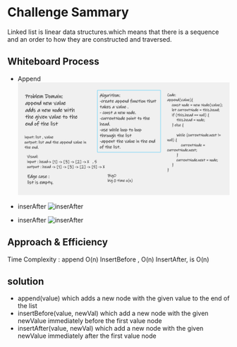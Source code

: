 # Challenge Sammary
Linked list is linear data structures.which means that there is a sequence and an order to how they are 
constructed and traversed.
 
## Whiteboard Process
- Append 
![append](Append.PNG)

- inserAfter 
![inserAfter](inserafter.PNG)

- inserAfter 
![inserAfter](inserafter.PNG)

## Approach & Efficiency
Time Complexity : append O(n) InsertBefore , O(n) InsertAfter, is O(n)

## solution
- append(value) which adds a new node with the given value to the end of the list
- insertBefore(value, newVal) which add a new node with the given newValue immediately before the first value node
- insertAfter(value, newVal) which add a new node with the given newValue immediately after the first value node